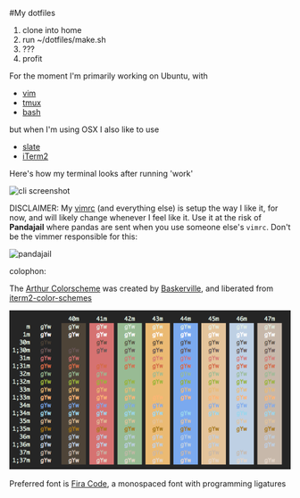 #My dotfiles

1. clone into home
1. run ~/dotfiles/make.sh
1. ???
1. profit

For the moment I'm primarily working on Ubuntu, with

* [vim](http://www.vim.org)
* [tmux](http://tmux.sourceforge.net/)
* [bash](http://www.gnu.org/software/bash/bash.html)

but when I'm using OSX I also like to use
* [slate](https://github.com/jigish/slate)
* [iTerm2](http://iterm2.com/)


Here's how my terminal looks after running 'work'

![cli screenshot](https://raw.github.com/JKirchartz/dotfiles/master/screenshot.png)

DISCLAIMER: My [vimrc](vimrc) (and everything else) is setup the way I like it, for now, and will likely change whenever I feel like it. Use it at the risk of **Pandajail** where pandas are sent when you use someone else's `vimrc`. Don't be the vimmer responsible for this:

![pandajail](https://i.chzbgr.com/maxW500/7518742016/h59D3B471/)



colophon:

The [Arthur Colorscheme](colors) was created by [Baskerville](https://baskerville.github.io/), and liberated from [iterm2-color-schemes](https://github.com/mbadolato/iTerm2-Color-Schemes)

![Arthur Colorscheme](colors/arthur.png)

Preferred font is [Fira Code](https://github.com/tonsky/FiraCode), a monospaced font with programming ligatures
